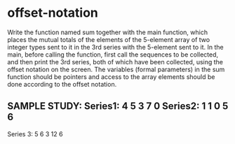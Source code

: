# offset-notation
Write the function named sum together with the main function, which places the mutual totals of the elements of the 5-element array of two integer types sent to it in the 3rd series with the 5-element sent to it. In the main, before calling the function, first call the sequences to be collected, and then print the 3rd series, both of which have been collected, using the offset notation on the screen. The variables (formal parameters) in the sum function should be pointers and access to the array elements should be done according to the offset notation.

SAMPLE STUDY: 
Series1: 4 5 3 7 0 
Series2: 1 1 0 5 6 
----------------------
Series 3: 5 6 3 12 6
